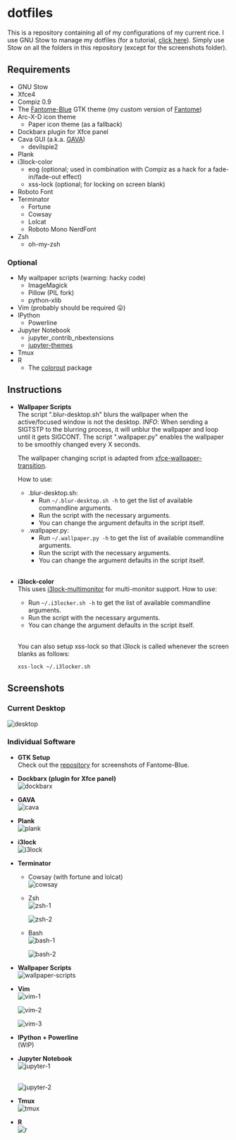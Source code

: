 # dotfiles

This is a repository containing all of my configurations of my current rice.
I use GNU Stow to manage my dotfiles (for a tutorial, [click here]( https://alexpearce.me/2016/02/managing-dotfiles-with-stow/)).
Simply use Stow on all the folders in this repository (except for the screenshots folder).

## Requirements
* GNU Stow
* Xfce4
* Compiz 0.9
* The [Fantome-Blue](https://github.com/rharish101/Fantome-Blue) GTK theme (my custom version of [Fantome](https://github.com/addy-dclxvi/gtk-theme-collections))
* Arc-X-D icon theme
  * Paper icon theme (as a fallback)
* Dockbarx plugin for Xfce panel
* Cava GUI (a.k.a. [GAVA](https://github.com/nikp123/gava))
  * devilspie2
* Plank
* i3lock-color
  * eog (optional; used in combination with Compiz as a hack for a fade-in/fade-out effect)
  * xss-lock (optional; for locking on screen blank)
* Roboto Font
* Terminator
  * Fortune
  * Cowsay
  * Lolcat
  * Roboto Mono NerdFont
* Zsh
  * oh-my-zsh

### Optional
* My wallpaper scripts (warning: hacky code)
  * ImageMagick
  * Pillow (PIL fork)
  * python-xlib
* Vim (probably should be required :stuck_out_tongue:)
* IPython
  * Powerline
* Jupyter Notebook
  * jupyter_contrib_nbextensions
  * [jupyter-themes](https://github.com/dunovank/jupyter-themes)
* Tmux
* R
  * The [colorout](https://github.com/jalvesaq/colorout) package

## Instructions
* **Wallpaper Scripts**  
  The script ".blur-desktop.sh" blurs the wallpaper when the active/focused window is not the desktop.
  *INFO*: When sending a SIGTSTP to the blurring process, it will unblur the wallpaper and loop until it gets SIGCONT.
  The script ".wallpaper.py" enables the wallpaper to be smoothly changed every X seconds.
  <br>

  The wallpaper changing script is adapted from [xfce-wallpaper-transition](https://github.com/c4tz/xfce-wallpaper-transition).
  <br>

  How to use:
  * .blur-desktop.sh:
    * Run `~/.blur-desktop.sh -h` to get the list of available commandline arguments.
    * Run the script with the necessary arguments.
    * You can change the argument defaults in the script itself.
  * .wallpaper.py:
    * Run `~/.wallpaper.py -h` to get the list of available commandline arguments.
    * Run the script with the necessary arguments.
    * You can change the argument defaults in the script itself.
  <br>

* **i3lock-color**  
  This uses [i3lock-multimonitor](https://github.com/ShikherVerma/i3lock-multimonitor) for multi-monitor support.
  How to use:
    * Run `~/.i3locker.sh -h` to get the list of available commandline arguments.
    * Run the script with the necessary arguments.
    * You can change the argument defaults in the script itself.
  <br>

  You can also setup xss-lock so that i3lock is called whenever the screen blanks as follows:
  ```
  xss-lock ~/.i3locker.sh
  ```

## Screenshots

### **Current Desktop**
![desktop](./screenshots/desktop.png)

### **Individual Software**
* **GTK Setup**  
  Check out the [repository](https://github.com/rharish101/Fantome-Blue) for screenshots of Fantome-Blue.

* **Dockbarx (plugin for Xfce panel)**  
  ![dockbarx](./screenshots/dockbarx.png)

* **GAVA**  
  ![cava](./screenshots/cava.png)

* **Plank**  
  ![plank](./screenshots/plank.png)

* **i3lock**  
  ![i3lock](./screenshots/i3lock.png)

* **Terminator**
  * Cowsay (with fortune and lolcat)  
    ![cowsay](./screenshots/cowsay.png)

  * Zsh  
    ![zsh-1](./screenshots/zsh-1.png)
    <br>

    ![zsh-2](./screenshots/zsh-2.png)

  * Bash  
    ![bash-1](./screenshots/bash-1.png)
    <br>

    ![bash-2](./screenshots/bash-2.png)

* **Wallpaper Scripts**  
  ![wallpaper-scripts](./screenshots/scripts.gif)  

* **Vim**  
  ![vim-1](./screenshots/vim-1.png)
  <br>

  ![vim-2](./screenshots/vim-2.png)
  <br>

  ![vim-3](./screenshots/vim-3.png)

* **IPython + Powerline**  
(WIP)

* **Jupyter Notebook**  
  ![jupyter-1](./screenshots/jupyter-1.png)  
  <br>

  ![jupyter-2](./screenshots/jupyter-2.png)

* **Tmux**  
  ![tmux](./screenshots/tmux.png)

* **R**  
  ![r](./screenshots/r.png)
